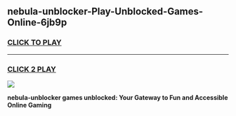 
## nebula-unblocker-Play-Unblocked-Games-Online-6jb9p
<h3>
<a href="https://premium76.site?title=nebula-unblocker&ref=25A">CLICK TO PLAY</a></h3>
<hr>

<h3>
<a href="https://premium76.site?title=nebula-unblocker&ref=25A">CLICK 2 PLAY</a>
  
</h3>

<a href="https://premium76.site?title=nebula-unblocker&ref=25A"><img src="https://clearcache.store/games.png"></a>


**nebula-unblocker games unblocked: Your Gateway to Fun and Accessible Online Gaming**
